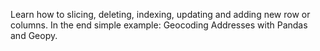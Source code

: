 Learn how to slicing, deleting, indexing, updating and adding new row or columns.
In the end simple example: Geocoding Addresses with Pandas and Geopy.
